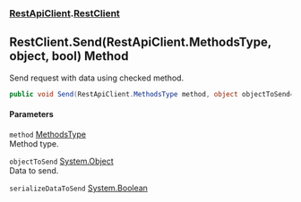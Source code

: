 ### [RestApiClient](./RestApiClient.md 'RestApiClient').[RestClient](./RestApiClient-RestClient.md 'RestApiClient.RestClient')
## RestClient.Send(RestApiClient.MethodsType, object, bool) Method
Send request with data using checked method.  
```csharp
public void Send(RestApiClient.MethodsType method, object objectToSend=null, bool serializeDataToSend=true);
```
#### Parameters
<a name='RestApiClient-RestClient-Send(RestApiClient-MethodsType_object_bool)-method'></a>
`method` [MethodsType](./RestApiClient-MethodsType.md 'RestApiClient.MethodsType')  
Method type.  
  
<a name='RestApiClient-RestClient-Send(RestApiClient-MethodsType_object_bool)-objectToSend'></a>
`objectToSend` [System.Object](https://docs.microsoft.com/en-us/dotnet/api/System.Object 'System.Object')  
Data to send.  
  
<a name='RestApiClient-RestClient-Send(RestApiClient-MethodsType_object_bool)-serializeDataToSend'></a>
`serializeDataToSend` [System.Boolean](https://docs.microsoft.com/en-us/dotnet/api/System.Boolean 'System.Boolean')  
  
